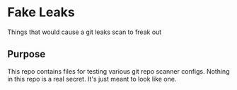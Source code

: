 # Fake Leaks

Things that would cause a git leaks scan to freak out

## Purpose

This repo contains files for testing various git repo scanner configs. Nothing in this repo is a real secret. It's just meant to look like one.
